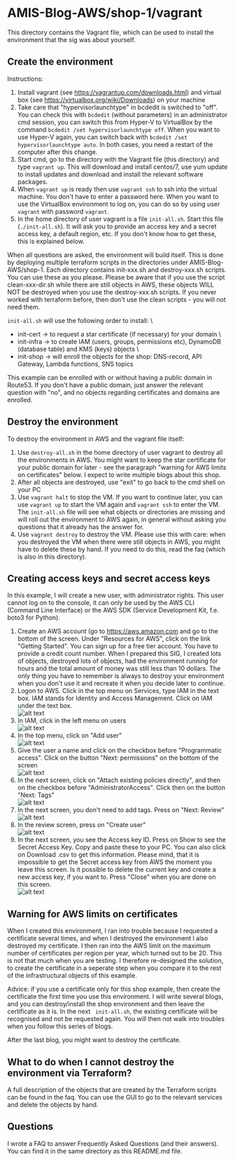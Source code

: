 # AMIS-Blog-AWS/shop-1/vagrant

This directory contains the Vagrant file, which can be used to install the environment that the sig was about yourself.

## Create the environment

Instructions:
1) Install vagrant (see https://vagrantup.com/downloads.html) and virtual box (see https://virtualbox.org/wiki/Downloads) on your machine
2) Take care that "hypervisorlaunchtype" in bcdedit is switched to "off". You can check this with `bcdedit` (without parameters) in an administrator cmd session, you can switch this from Hyper-V to VirtualBox by the command `bcdedit /set hypervisorlaunchtype off`. When you want to use Hyper-V again, you can switch back with `bcdedit /set hypervisorlaunchtype auto`. In both cases, you need a restart of the computer after this change.
3) Start cmd, go to the directory with the Vagrant file (this directory) and type `vagrant up`. This will download and install centos/7, use yum update to install updates and download and install the relevant software packages.
4) When `vagrant up` is ready then use `vagrant ssh` to ssh into the virtual machine. You don't have to enter a password here. When you want to use the VirtualBox environment to log on, you can do so by using user `vagrant` with password `vagrant`.
5) In the home directory of user vagrant is a file `init-all.sh`. Start this file (`./init-all.sh`). It will ask you to provide an access key and a secret access key, a default region, etc. If you don't know how to get these, this is explained below.

When all questions are asked, the environment will build itself. This is done by deploying multiple terraform scripts in the directories under AMIS-Blog-AWS/shop-1. Each directory contains init-xxx.sh and destroy-xxx.sh scripts. You can use these as you please. Please be aware that if you use the script clean-xxx-dir.sh while there are still objects in AWS, these objects WILL NOT be destroyed when you use the destroy-xxx.sh scripts. If you never worked with terraform before, then don't use the clean scripts - you will not need them.

`init-all.sh` will use the following order to install: \
- init-cert -> to request a star certificate (if necessary) for your domain \
- init-infra -> to create IAM (users, groups, permissions etc), DynamoDB (database table) and KMS (keys) objects \
- init-shop -> will enroll the objects for the shop: DNS-record, API Gateway, Lambda functions, SNS topics

This example can be enrolled with or without having a public domain in Route53. If you don't have a public domain, just answer the relevant question with "no", and no objects regarding certificates and domains are enrolled.

## Destroy the environment

To destroy the environment in AWS and the vagrant file itself:
1) Use `destroy-all.sh` in the home directory of user vagrant to destroy all the environments in AWS. You might want to keep the star certificate for your public domain for later - see the paragraph "warning for AWS limits on certificates" below. I expect to write multiple blogs about this shop.
2) After all objects are destroyed, use "exit" to go back to the cmd shell on your PC
3) Use `vagrant halt` to stop the VM. If you want to continue later, you can use `vagrant up` to start the VM again and `vagrant ssh` to enter the VM. The `init-all.sh` file will see what objects or directories are missing and will roll out the environment to AWS again, in general without asking you questions that it already has the answer for.
4) Use  `vagrant destroy` to destroy the VM. Please use this with care: when you destroyed the VM when there were still objects in AWS, you might have to delete these by hand. If you need to do this, read the faq (which is also in this directory).

## Creating access keys and secret access keys

In this example, I will create a new user, with administrator rights. This user cannot log on to the console, it can only be used by the AWS CLI (Command Line Interface) or the AWS SDK (Service Development Kit, f.e. boto3 for Python).

1) Create an AWS account (go to https://aws.amazon.com and go to the bottom of the screen. Under "Resources for AWS", click on the link "Getting Started". You can sign up for a free tier account. You have to provide a credit count number. When I prepared this SIG, I created lots of objects, destroyed lots of objects, had the environment running for hours and the total amount of money was still less than 10 dollars. The only thing you have to remember is always to destroy your environment when you don't use it and recreate it when you decide later to continue.
2) Logon to AWS. Click in the top menu on Services, type IAM in the text box. IAM stands for Identity and Access Management. Click on IAM under the text box.\
![alt text](https://frpublic.s3-eu-west-1.amazonaws.com/AMIS/blog+images/AWS+IAM+new+keys/2+IAM+service.png)
3) In IAM, click in the left menu on users\
![alt text](https://frpublic.s3-eu-west-1.amazonaws.com/AMIS/blog+images/AWS+IAM+new+keys/3+Users.png)
4) In the top menu, click on "Add user"\
![alt text](https://frpublic.s3-eu-west-1.amazonaws.com/AMIS/blog+images/AWS+IAM+new+keys/4+Add+user.png)
5) Give the user a name and click on the checkbox before "Programmatic access". Click on the button "Next: permissions" on the bottom of the screen\
![alt text](https://frpublic.s3-eu-west-1.amazonaws.com/AMIS/blog+images/AWS+IAM+new+keys/5+Name+and+programmatic+access.png)
6) In the next screen, click on "Attach existing policies directly", and then on the checkbox before "AdministratorAccess". Click then on the button "Next: Tags"\
![alt text](https://frpublic.s3-eu-west-1.amazonaws.com/AMIS/blog+images/AWS+IAM+new+keys/6+Attach+existing+policies+directly.png)
7) In the next screen, you don't need to add tags. Press on "Next: Review"\
![alt text](https://frpublic.s3-eu-west-1.amazonaws.com/AMIS/blog+images/AWS+IAM+new+keys/7+Tags.png)
8) In the review screen, press on "Create user"\
![alt text](https://frpublic.s3-eu-west-1.amazonaws.com/AMIS/blog+images/AWS+IAM+new+keys/8+Create+user.png)
9) In the next screen, you see the Access key ID. Press on Show to see the Secret Access Key. Copy and paste these to your PC. You can also click on Download .csv to get this information. Please mind, that it is impossible to get the Secret access key from AWS the moment you leave this screen. Is it possible to delete the current key and create a new access key, if you want to. Press "Close" when you are done on this screen.\
![alt text](https://frpublic.s3-eu-west-1.amazonaws.com/AMIS/blog+images/AWS+IAM+new+keys/9+Get+keys.png)

## Warning for AWS limits on certificates

When I created this environment, I ran into trouble because I requested a certificate several times, and when I destroyed the environment I also destroyed my certificate. I then ran into the AWS limit on the maximum number of certificates per region per year, which turned out to be 20. This is not that much when you are testing. I therefore re-designed the solution, to create the certificate in a seperate step when you compare it to the rest of the infrastructural objects of this example. 

Advice: if you use a certificate only for this shop example, then create the certificate the first time you use this environment. I will write several blogs, and you can destroy/install the shop environment and then
 leave the certificate as it is. In the next ` init-all.sh`, the existing certificate will be recognised and not be requested again. You will then not walk into troubles when you follow this series of blogs.

After the last blog, you might want to destroy the certificate. 

## What to do when I cannot destroy the environment via Terraform?

A full description of the objects that are created by the Terraform scripts can be found in the faq. You can use the GUI to go to the relevant services and delete the objects by hand.

## Questions

I wrote a FAQ to answer Frequently Asked Questions (and their answers). You can find it in the same directory as this README.md file.

